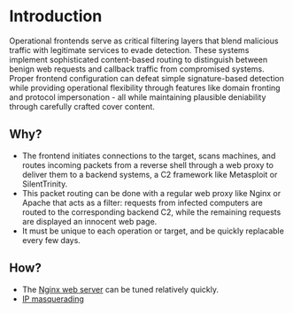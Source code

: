 # Introduction

Operational frontends serve as critical filtering layers that blend malicious traffic with legitimate services to 
evade detection. These systems implement sophisticated content-based routing to distinguish between benign web 
requests and callback traffic from compromised systems. Proper frontend configuration can defeat simple 
signature-based detection while providing operational flexibility through features like domain fronting and 
protocol impersonation - all while maintaining plausible deniability through carefully crafted cover content.

## Why?

* The frontend initiates connections to the target, scans machines, and routes incoming packets from a reverse 
shell through a web proxy to deliver them to a backend systems, a C2 framework like Metasploit or SilentTrinity.
* This packet routing can be done with a regular web proxy like Nginx or Apache that acts as a filter: requests from 
infected computers are routed to the corresponding backend C2, while the remaining requests are displayed an innocent
web page.
* It must be unique to each operation or target, and be quickly replacable every few days.

## How?

* The [Nginx web server](nginx.md) can be tuned relatively quickly.
* [IP masquerading](masquerading.md)





